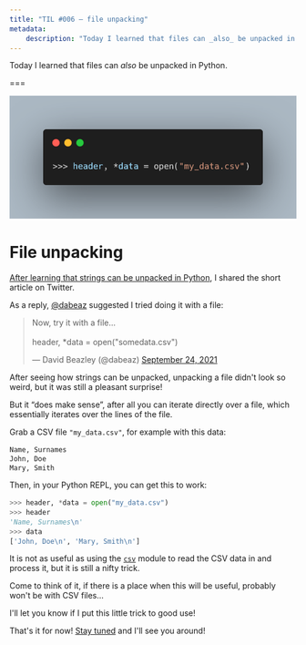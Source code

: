 ```yaml
---
title: "TIL #006 – file unpacking"
metadata:
    description: "Today I learned that files can _also_ be unpacked in Python."
---
```


Today I learned that files can _also_ be unpacked in Python.

===

<script async src="https://platform.twitter.com/widgets.js" charset="utf-8"></script>

![Code snippet showing how to unpack strings.](thumbnail.webp)


# File unpacking

[After learning that strings can be unpacked in Python][til-005],
I shared the short article on Twitter.

As a reply, [@dabeaz][dabeaz] suggested I tried doing it with a file:

<blockquote class="twitter-tweet"><p lang="en" dir="ltr">Now, try it with a file...<br><br>header, *data = open(&quot;somedata.csv&quot;)</p>&mdash; David Beazley (@dabeaz) <a href="https://twitter.com/dabeaz/status/1441405123540893703?ref_src=twsrc%5Etfw">September 24, 2021</a></blockquote>

After seeing how strings can be unpacked,
unpacking a file didn't look so weird, but it was still a pleasant surprise!

But it “does make sense”, after all you can iterate directly over a file,
which essentially iterates over the lines of the file.

Grab a CSV file `"my_data.csv"`, for example with this data:

```csv
Name, Surnames
John, Doe
Mary, Smith
```

Then, in your Python REPL, you can get this to work:

```py
>>> header, *data = open("my_data.csv")
>>> header
'Name, Surnames\n'
>>> data
['John, Doe\n', 'Mary, Smith\n']
```

It is not as useful as using the [`csv`][csv] module to read the CSV
data in and process it, but it is still a nifty trick.

Come to think of it, if there is a place when this will be useful,
probably won't be with CSV files...

I'll let you know if I put this little trick to good use!

That's it for now! [Stay tuned][subscribe] and I'll see you around!


[subscribe]: /subscribe
[til-005]: /blog/til/005
[dabeaz]: https://twitter.com/dabeaz
[csv]: https://docs.python.org/3/library/csv
